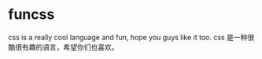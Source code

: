 # funcss
css is a really cool language and fun, hope you guys like it too.
css 是一种很酷很有趣的语言，希望你们也喜欢。
